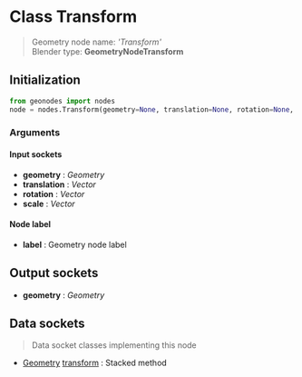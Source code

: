 
# Class Transform

> Geometry node name: _'Transform'_<br>Blender type:  **GeometryNodeTransform**

## Initialization


```python
from geonodes import nodes
node = nodes.Transform(geometry=None, translation=None, rotation=None, scale=None, label=None)
```


### Arguments


#### Input sockets



- **geometry** : _Geometry_
- **translation** : _Vector_
- **rotation** : _Vector_
- **scale** : _Vector_



#### Node label



- **label** : Geometry node label



## Output sockets



- **geometry** : _Geometry_



## Data sockets

> Data socket classes implementing this node


- [Geometry](../sockets/Geometry.md) [transform](../sockets/Geometry.md#transform) : Stacked method


